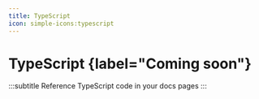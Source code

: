 ```yaml
---
title: TypeScript
icon: simple-icons:typescript
---
```


# TypeScript {label="Coming soon"}
:::subtitle
Reference TypeScript code in your docs pages
:::